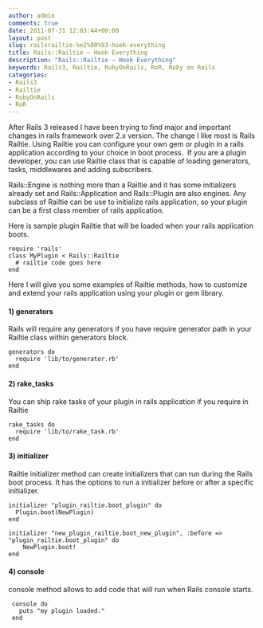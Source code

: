 ```yaml
---
author: admin
comments: true
date: 2011-07-31 12:03:44+00:00
layout: post
slug: railsrailtie-%e2%80%93-hook-everything
title: Rails::Railtie – Hook Everything
description: "Rails::Railtie – Hook Everything"
keywords: Rails3, Railtie, RubyOnRails, RoR, Ruby on Rails
categories:
- Rails3
- Railtie
- RubyOnRails
- RoR
---
```


After Rails 3 released I have been trying to find major and important changes in rails framework over 2.x version. The change I like most is Rails Railtie. Using Railtie you can configure your own gem or plugin in a rails application according to your choice in boot process. <!--more-->  If you are a plugin developer, you can use Railtie class that is capable of loading generators, tasks, middlewares and adding subscribers.

Rails::Engine is nothing more than a Railtie and it has some initializers already set and Rails::Application and Rails::Plugin are also engines. Any subclass of Railtie can be use to initialize rails application, so your plugin can be a first class member of rails application.

Here is sample plugin Railtie that will be loaded when your rails application boots.

    
    require 'rails'
    class MyPlugin < Rails::Railtie
      # railtie code goes here
    end


Here I will give you some examples of Railtie methods, how to customize and extend your rails application using your plugin or gem library.


#### 1) generators


Rails will require any generators if you have require generator path in your Railtie class within generators block.

    
    
    generators do
      require 'lib/to/generator.rb'
    end
    




#### 2) rake_tasks


You can ship rake tasks of your plugin in rails application if you require in Railtie

    
    
    rake_tasks do 
      require 'lib/to/rake_task.rb'
    end
    




#### 3) initializer


Railtie initializer method can create initializers that can run during the Rails boot process. It has the options to run a initializer before or after a specific initializer.

    
    
    initializer "plugin_railtie.boot_plugin" do
      Plugin.boot(NewPlugin)
    end
     
    initializer "new_plugin_railtie.boot_new_plugin", :before => "plugin_railtie.boot_plugin" do
        NewPlugin.boot!
    end
    




#### 4) console


console method allows to add code that will run when Rails console starts.

    
    
     console do
       puts "my plugin loaded."
     end
    
